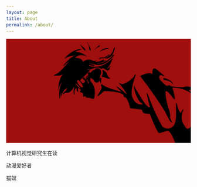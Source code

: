 ```yaml
---
layout: page
title: About
permalink: /about/
---
```


![cowboy bebop](/img/cowboybebop.jpg)

计算机视觉研究生在读

动漫爱好者

猫奴
